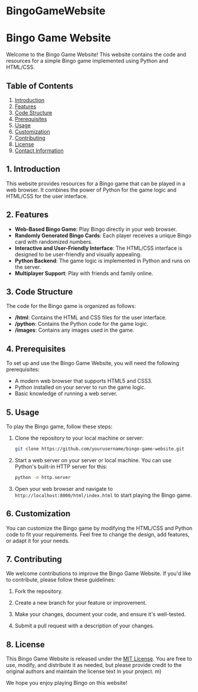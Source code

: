 # BingoGameWebsite
# Bingo Game Website

Welcome to the Bingo Game Website! This website contains the code and resources for a simple Bingo game implemented using Python and HTML/CSS. 

## Table of Contents

1. [Introduction](#introduction)
2. [Features](#features)
3. [Code Structure](#code-structure)
4. [Prerequisites](#prerequisites)
5. [Usage](#usage)
6. [Customization](#customization)
7. [Contributing](#contributing)
8. [License](#license)
9. [Contact Information](#contact-information)

## 1. Introduction

This website provides resources for a Bingo game that can be played in a web browser. It combines the power of Python for the game logic and HTML/CSS for the user interface.

## 2. Features

- **Web-Based Bingo Game**: Play Bingo directly in your web browser.
- **Randomly Generated Bingo Cards**: Each player receives a unique Bingo card with randomized numbers.
- **Interactive and User-Friendly Interface**: The HTML/CSS interface is designed to be user-friendly and visually appealing.
- **Python Backend**: The game logic is implemented in Python and runs on the server.
- **Multiplayer Support**: Play with friends and family online.

## 3. Code Structure

The code for the Bingo game is organized as follows:

- **/html**: Contains the HTML and CSS files for the user interface.
- **/python**: Contains the Python code for the game logic.
- **/images**: Contains any images used in the game.

## 4. Prerequisites

To set up and use the Bingo Game Website, you will need the following prerequisites:

- A modern web browser that supports HTML5 and CSS3.
- Python installed on your server to run the game logic.
- Basic knowledge of running a web server.

## 5. Usage

To play the Bingo game, follow these steps:

1. Clone the repository to your local machine or server:

   ```bash
   git clone https://github.com/yourusername/bingo-game-website.git
   ```

2. Start a web server on your server or local machine. You can use Python's built-in HTTP server for this:

   ```bash
   python -m http.server
   ```

3. Open your web browser and navigate to `http://localhost:8000/html/index.html` to start playing the Bingo game.

## 6. Customization

You can customize the Bingo game by modifying the HTML/CSS and Python code to fit your requirements. Feel free to change the design, add features, or adapt it for your needs.

## 7. Contributing

We welcome contributions to improve the Bingo Game Website. If you'd like to contribute, please follow these guidelines:

1. Fork the repository.

2. Create a new branch for your feature or improvement.

3. Make your changes, document your code, and ensure it's well-tested.

4. Submit a pull request with a description of your changes.

## 8. License

This Bingo Game Website is released under the [MIT License](LICENSE). You are free to use, modify, and distribute it as needed, but please provide credit to the original authors and maintain the license text in your project.
m)

We hope you enjoy playing Bingo on this website!
